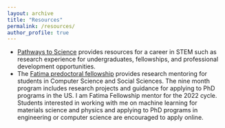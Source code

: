 ```yaml
---
layout: archive
title: "Resources"
permalink: /resources/
author_profile: true
---
```

<ul>
<li>
<a href="https://pathwaystoscience.org/">Pathways to Science</a> provides resources for a career in STEM such as research experience for undergraduates, fellowships, and professional development opportunities. 
</li>
<li>
The <a href="https://www.fatimafellowship.com/">Fatima predoctoral fellowship</a> provides research mentoring for students in Computer Science and Social Sciences. The nine month program includes research projects and guidance for applying to PhD programs in the US. I am Fatima Fellowship mentor for the 2022 cycle. Students interested in working with me on machine learning for materials science and physics and applying to PhD programs in engineering or computer science are encouraged to apply online. 
</li>
</ul>
